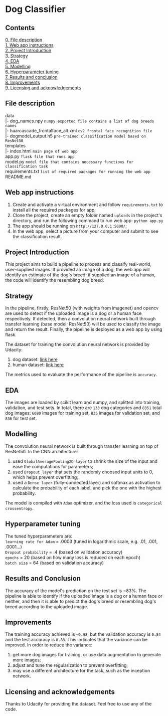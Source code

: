 # Dog Classifier

## Contents
[0. File description](https://github.com/seansunn/DogClassifier#file-description)\
[1. Web app instructions](https://github.com/seansunn/DogClassifier#web-app-instructions)\
[2. Project Introduction](https://github.com/seansunn/DogClassifier#project-introduction)\
[3. Strategy](https://github.com/seansunn/DogClassifier#strategy)\
[4. EDA](https://github.com/seansunn/DogClassifier#eda)\
[5. Modelling](https://github.com/seansunn/DogClassifier#modelling)\
[6. Hyperparameter tuning](https://github.com/seansunn/DogClassifier#hyperparameter-tuning)\
[7. Results and conclusion](https://github.com/seansunn/DogClassifier#results-and-conclusion)\
[8. Improvements](https://github.com/seansunn/DogClassifier#improvements)\
[9. Licensing and acknowledgements](https://github.com/seansunn/DogClassifier#licensing-and-acknowledgements)


## File description
data\
|- dog_names.npy `numpy exported file contains a list of dog breeds names`\
|- haarcascade_frontalface_alt.xml `cv2 frontal face recognition file`\
|- dogmodel_output.h5 `pre-trained classification model based on ResNet50`\
templates\
|- index.html `main page of web app`\
app.py `flask file that runs app`\
model.py `model file that contains necessary functions for classification task`\
requirements.txt `list of required packages for running the web app`\
README.md


## Web app instructions
1. Create and activate a virtual environment and follow `requirements.txt` to install all the required packages for app;
2. Clone the project, create an empty folder named `uploads` in the project's directory, and run the following command to run web app:
    `python app.py`
3. The app should be running on `http://127.0.0.1:5000/`;
4. In the web app, select a picture from your computer and submit to see the classification result.


## Project Introduction
This project aims to build a pipeline to process and classify real-world, user-supplied images. If provided an image of a dog, the web app will identify an estimate of the dog's breed; if supplied an image of a human, the code will identify the resembling dog breed.


## Strategy
In the pipeline, firstly, ResNet50 (with weights from imagenet) and opencv are used to detect if the uploaded image is a dog or a human face respectively. If detected, then a convolution neural network built through transfer learning (base model: ResNet50) will be used to classify the image and return the result. Finally, the pipeline is deployed as a web app by using flask.

The dataset for training the convolution neural network is provided by Udacity:
1. dog dataset: [link here](https://s3-us-west-1.amazonaws.com/udacity-aind/dog-project/dogImages.zip)
2. human dataset: [link here](https://s3-us-west-1.amazonaws.com/udacity-aind/dog-project/lfw.zip)

The metrics used to evaluate the performance of the pipeline is `accuracy`.


## EDA
The images are loaded by scikit learn and numpy, and splitted into training, validation, and test sets. In total, there are `133` dog categories and `8351` total dog images: `6680` images for training set, `835` images for validation set, and `836` for test set.


## Modelling
The convolution neural network is built through transfer learning on top of ResNet50. In the CNN architecture:
1. used `GlobalAveragePooling2D layer` to shrink the size of the input and ease the computations for parameters;
2. used `Dropout layer` that sets the randomly choosed input units to 0, which helps prevent overfitting;
3. used a `Dense layer` (fully-connected layer) and softmax as activation to calculate the probability of each label, and pick the one with the highest probability.

The model is compiled with `Adam` optimizer, and the loss used is `categorical crossentropy`.


## Hyperparameter tuning
The tuned hyperparameters are:\
`learning rate for Adam` = .0003 (tuned in logarithmic scale, e.g. .01, .001, .0001...)\
`Dropout probability` = .4 (based on validation accuracy)\
`epochs` = 20 (based on how many loss is reduced on each epoch)\
`batch size` = 64 (based on validation accuracy)


## Results and Conclusion
The accuracy of the model's prediction on the test set is ~83%. The pipeline is able to identify if the uploaded image is a dog or a human face or neither, and then it is able to predict the dog's breed or resembling dog's breed according to the uploaded image.


## Improvements
The training accuracy achieved is `~0.98`, but the validation accuracy is `0.84` and the test accuracy is `0.83`. This indicates that the variance can be improved.
In order to reduce the variance:
1. get more dog images for training, or use data augmentation to generate more images;
2. adjust and tune the regularization to prevent overfitting;
3. may use a different architecture for the task, such as the inception network.


## Licensing and acknowledgements
Thanks to Udacity for providing the dataset. Feel free to use any of the code.

